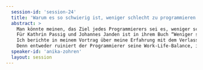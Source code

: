 ```yaml
---
  session-id: 'session-24'
  title: 'Warum es so schwierig ist, weniger schlecht zu programmieren'
  abstract: >
    Man könnte meinen, das Ziel jedes Programmierers sei es, weniger schlecht zu programmieren. Doch viele Entwickler bleiben lange auf der Stufe der Unbewussten Inkompetenz stehen. Und alle sind glücklich damit.  
    Für Kathrin Passig und Johannes Janden ist in ihrem Buch “Weniger schlecht Programmieren” klar, dass jeder Entwickler das Ziel haben sollte, die vierte Stufe der Kompetenzentwicklung (Unbewusste Kompetenz) zu erreichen. Doch im Alltag stellt das Programmierer und Vorgesetzte vor viele Herausforderungen.
    Ich berichte in meinem Vortrag über meine Erfahrung mit dem Verlassen der Stufe der Unbewussten Inkompetenz und wie der darauf folgende Weg mehr als nur ein Verlassen der Komfortzone bedeutet.
    Denn entweder ruiniert der Programmierer seine Work-Life-Balance, indem er versucht in seiner Freizeit seine Lücken zu füllen. Oder er nervt seine Vorgesetzten mit dem Bedarf nach Schulungen, Weiterbildungen oder Zeit zum einarbeiten und lernen. Das ist gerade bei Firmen, die im Projektgeschäft tätig sind, nicht unbedingt willkommen.
  speaker-id: 'anika-zohren'
  layout: session
---
```

